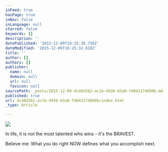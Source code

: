 ```yaml
---
inFeed: true
hasPage: true
inNav: false
inLanguage: null
starred: false
keywords: []
description: ''
datePublished: '2015-12-09T18:25:38.750Z'
dateModified: '2015-12-09T18:25:32.818Z'
title: ''
author: []
authors: []
publisher:
  name: null
  domain: null
  url: null
  favicon: null
sourcePath: _posts/2015-12-09-dc48d262-ac1b-4936-83a0-fd04317d698b.md
published: true
url: dc48d262-ac1b-4936-83a0-fd04317d698b/index.html
_type: Article

---
```

![](https://s3-us-west-2.amazonaws.com/the-grid-img/p/a5f78121fdb34dfd202c41c925b360f61e7487d9.jpg)

In life, it is not the most talented who wins - it's the BRAVEST.

Believe me: What you do right NOW defines what you accomplish next.